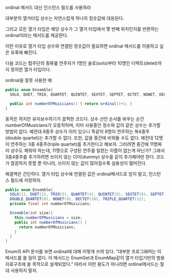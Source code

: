 
ordinal 메서드 대신 인스턴스 필드를 사용하라

대부분의 열거타입 상수는 자연스럽게 하나의 정숫값에 대응된다.

그리고 모든 열거 타입은 해당 상수가 그 열거 타입에서 몇 번째 위치인지를 반환하는 ordinal이라는
메서드를 제공한다.

이런 이유로 열거 타입 상수와 연결된 정숫값이 필요하면 ordinal 메서드를 이용하고 싶은 유혹에 빠진다.

다음 코드는 합주단의 종류를 연주자가 1명인 솔로(solo)부터 10명인 디텍트(detet)까지 정의한 열거 타입이다.

ordinal을 잘못 사용한 예
```java
public enum Ensemble{
  SOLO, DUET, TRIO, QUARTET, QUINTET, SEXTET, SEPTET, OCTET, NONET, DECTET;

  public int numberOfMusicians() { return ordinal()+1; }
}
```

동작은 하지만 유지보수하기가 끔찍한 코드다.
상수 선언 순서를 바꾸는 순간 numberOfMusicians가 오동작하며, 이미 사용중인 정수와 값이 같은 상수는
추가할 방법이 없다. 예컨대 8중주 상수가 이미 있으니 똑같이 8명이 연주하는 복4중주(double quartet)는 추가할 수 없다. 또한, 값을 중간에 비워둘 수도 없다. 예컨대 12명이 연주하는 3중 4중주(triple quartet)를 추가한다고 해보자.
그러려면 중간에 11명짜리 상수도 채워야 하는데, 11명으로 구성된 연주를 일컫는 이름이 없는게 아닌가?
그래서 3중4중주를 추가하려면 쓰이지 않는 더미(dummy) 상수를 같이 추가해야만 한다. 코드가 깔끔하지 못할 뿐 아니라,
쓰이지 않는 값이 많아질수록 실용성이 떨어진다.

해결책은 간단하다.
열거 타입 상수에 연결된 값은 ordinal메서드로 얻지 말고, 인스턴스 필드에 저장하자.
```java
public enum Ensemble{
  SOLO(1), DUET(2), TRIO(3), QUARTET(4), QUINTET(5), SEXTET(6), SEPTET(7), OCTET(8),
  DOUBLE_QUARTET(8), NONET(9), DECTET(10), TRIPLE_QUARTET(12);
  private final int numberOfMusicians;

  Ensemble(int size){
    this.numberOfMusicians = size;
    public int numberOfMusicians() {
      return numberOfMusicians;
    }
  }
}
```

Enum의 API 문서를 보면 ordinal에 대해 이렇게 쓰여 있다. "대부분 프로그래머는 이 메서드를 쓸 일이 없다.
이 메서드는 EnumSet과 EnumMap같이 열거 타입기반의 범용 자료구조에 쓸 목적으로 설계되었다."
따라서 이런 용도가 아니라면 ordinal메서드는 절대 사용하지 말자.
